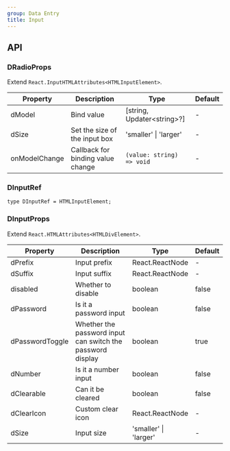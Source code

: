```yaml
---
group: Data Entry
title: Input
---
```


## API

### DRadioProps

Extend `React.InputHTMLAttributes<HTMLInputElement>`.

<!-- prettier-ignore-start -->
| Property | Description | Type | Default | 
| --- | --- | --- | --- | 
| dModel | Bind value | [string, Updater\<string\>?] | - |
| dSize | Set the size of the input box | 'smaller' \| 'larger' | - |
| onModelChange | Callback for binding value change | `(value: string) => void` | - |
<!-- prettier-ignore-end -->

### DInputRef

```tsx
type DInputRef = HTMLInputElement;
```

### DInputProps

Extend `React.HTMLAttributes<HTMLDivElement>`.

<!-- prettier-ignore-start -->
| Property | Description | Type | Default | 
| --- | --- | --- | --- | 
| dPrefix | Input prefix | React.ReactNode | - |
| dSuffix | Input suffix | React.ReactNode | - |
| disabled | Whether to disable | boolean | false |
| dPassword | Is it a password input | boolean | false |
| dPasswordToggle | Whether the password input can switch the password display | boolean | true |
| dNumber | Is it a number input | boolean | false |
| dClearable | Can it be cleared | boolean | false |
| dClearIcon | Custom clear icon | React.ReactNode | - |
| dSize | Input size | 'smaller' \| 'larger' | - |
<!-- prettier-ignore-end -->
